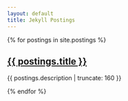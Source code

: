 ```yaml
---
layout: default
title: Jekyll Postings
---
```


<link rel="stylesheet" href="index.css" />

{% for postings in site.postings %}

<a href="{{ postings.url | prepend: site.baseurl }}">
          <h2>{{ postings.title }}</h2>
</a>
<p class="post-excerpt">{{ postings.description | truncate: 160 }}</p>

{% endfor %}      
